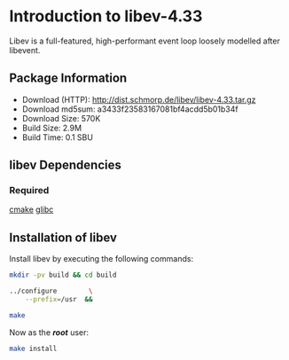 # Introduction to libev-4.33
Libev is a full-featured, high-performant event loop loosely modelled after
libevent.

## Package Information
- Download (HTTP): http://dist.schmorp.de/libev/libev-4.33.tar.gz
- Download md5sum: a3433f23583167081bf4acdd5b01b34f
- Download Size: 570K
- Build Size: 2.9M
- Build Time: 0.1 SBU

## libev Dependencies
### Required
  [cmake](https://www.linuxfromscratch.org/blfs/view/svn/general/cmake.html)
  [glibc](https://www.linuxfromscratch.org/lfs/view/development/chapter08/glibc.html)

## Installation of libev
Install libev by executing the following commands:
```Bash
mkdir -pv build && cd build

../configure        \
    --prefix=/usr  &&

make
```

Now as the ***root*** user:
```Bash
make install
```
